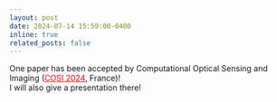 ```yaml
---
layout: post
date: 2024-07-14 15:59:00-0400
inline: true
related_posts: false
---
```


One paper has been accepted by Computational Optical Sensing and Imaging (<a href="https://www.optica.org/events/congress/imaging_and_applied_optics_congress/program/computational_optical_sensing_and_imaging/" style="color:red;">COSI 2024</a>, France)! <br> I will also give a presentation there!
